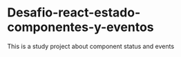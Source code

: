 # Desafio-react-estado-componentes-y-eventos
This is a study project about component status and events
